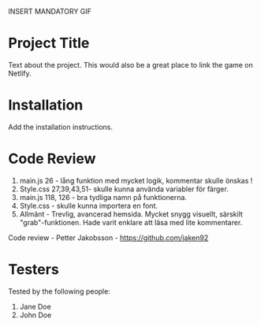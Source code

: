 INSERT MANDATORY GIF

# Project Title

Text about the project. This would also be a great place to link the game on Netlify.

# Installation

Add the installation instructions.

# Code Review

1. main.js 26 - lång funktion med mycket logik, kommentar skulle önskas !
2. Style.css 27,39,43,51- skulle kunna använda variabler för färger. 
3. main.js 118, 126 - bra tydliga namn på funktionerna. 
4. Style.css - skulle kunna importera en font. 
5. Allmänt - Trevlig, avancerad hemsida. Mycket snygg visuellt, särskilt "grab"-funktionen. Hade varit enklare att läsa med lite kommentarer.

Code review - Petter Jakobsson - https://github.com/jaken92

# Testers

Tested by the following people:

1. Jane Doe
2. John Doe
